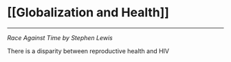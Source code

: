 # [[Globalization and Health]]
---

*Race Against Time by Stephen Lewis*

There is a disparity between reproductive health and HIV